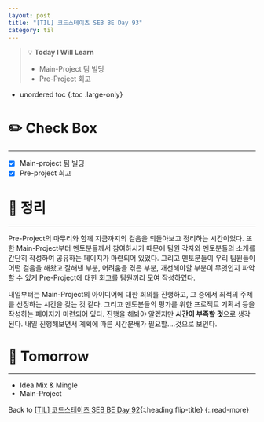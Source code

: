 ```yaml
---
layout: post
title: "[TIL] 코드스테이츠 SEB BE Day 93"
category: til
---
```

> 💡 **Today I Will Learn**
>
> * Main-Project 팀 빌딩
> * Pre-Project 회고

* unordered toc
{:toc .large-only}

# ✏️ Check Box
***

* [x] <label>Main-project 팀 빌딩</label>
* [x] <label>Pre-project 회고</label>

# 📌 정리
***

Pre-Project의 마무리와 함께 지금까지의 걸음을 되돌아보고 정리하는 시간이었다. 또한 Main-Project부터 멘토분들께서 참여하시기 때문에 팀원 각자와 멘토분들의 소개를 간단히 작성하여 공유하는 페이지가 마련되어 있었다. 그리고 멘토분들이 우리 팀원들이 어떤 걸음을 해왔고 잘해낸 부분, 어려움을 겪은 부분, 개선해야할 부분이 무엇인지 파악할 수 있게 Pre-Project에 대한 회고를 팀원끼리 모여 작성하였다.

내일부터는 Main-Project의 아이디어에 대한 회의를 진행하고, 그 중에서 최적의 주제를 선정하는 시간을 갖는 것 같다. 그리고 멘토분들의 평가를 위한 프로젝트 기획서 등을 작성하는 페이지가 마련되어 있다. 진행을 해봐야 알겠지만 **시간이 부족할 것**으로 생각된다. 내일 진행해보면서 계획에 따른 시간분배가 필요할....것으로 보인다.

# 🎯 Tomorrow
***

* Idea Mix & Mingle
* Main-Project

Back to [[TIL] 코드스테이츠 SEB BE Day 92](220906-til){:.heading.flip-title}
{:.read-more}